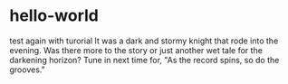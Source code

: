 # hello-world
test again with turorial
It was a dark and stormy knight that rode into the evening.  Was there more to the story or just another wet tale for the darkening horizon?
Tune in next time for, "As the record spins, so do the grooves."
